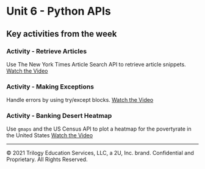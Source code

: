 # Unit 6 - Python APIs

## Key activities from the week

### Activity - Retrieve Articles

Use The New York Times Article Search API to retrieve article snippets.
[Watch the Video](https://youtu.be/MrJCUrVWeMQ)

### Activity - Making Exceptions

Handle errors by using try/except blocks.
[Watch the Video](https://youtu.be/k-ycJq0qUjg)

### Activity - Banking Desert Heatmap

Use `gmaps` and the US Census API to plot a heatmap for the povertyrate in the United States
[Watch the Video](https://youtu.be/R7FYtbr2csw)

- - - 

© 2021 Trilogy Education Services, LLC, a 2U, Inc. brand. Confidential and Proprietary. All Rights Reserved.
